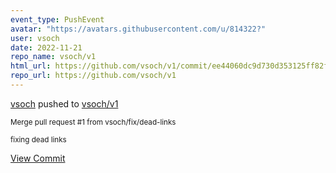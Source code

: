 ```yaml
---
event_type: PushEvent
avatar: "https://avatars.githubusercontent.com/u/814322?"
user: vsoch
date: 2022-11-21
repo_name: vsoch/v1
html_url: https://github.com/vsoch/v1/commit/ee44060dc9d730d353125ff82fb5a555fe4f041e
repo_url: https://github.com/vsoch/v1
---
```


<a href='https://github.com/vsoch' target='_blank'>vsoch</a> pushed to <a href='https://github.com/vsoch/v1' target='_blank'>vsoch/v1</a>

<small>Merge pull request #1 from vsoch/fix/dead-links

fixing dead links</small>

<a href='https://github.com/vsoch/v1/commit/ee44060dc9d730d353125ff82fb5a555fe4f041e' target='_blank'>View Commit</a>